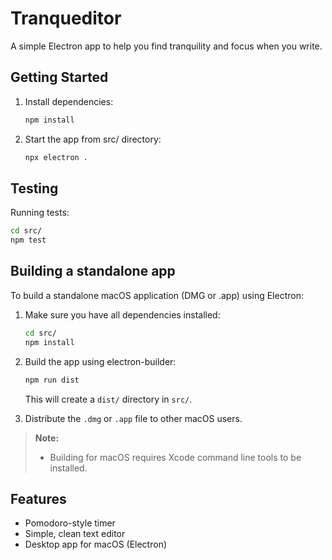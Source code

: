 # Tranqueditor 

A simple Electron app to help you find tranquility and focus when you write.

## Getting Started

1. Install dependencies:
   ```sh
   npm install
   ```
2. Start the app from src/ directory:
   ```sh
   npx electron .
   ```

## Testing

Running tests:
   ```sh
   cd src/
   npm test
   ```

## Building a standalone app

To build a standalone macOS application (DMG or .app) using Electron:

1. Make sure you have all dependencies installed:
   ```sh
   cd src/
   npm install
   ```

2. Build the app using electron-builder:
   ```sh
   npm run dist
   ```

   This will create a `dist/` directory in `src/`.

3. Distribute the `.dmg` or `.app` file to other macOS users.

> **Note:**
> - Building for macOS requires Xcode command line tools to be installed.

## Features
- Pomodoro-style timer
- Simple, clean text editor
- Desktop app for macOS (Electron)
